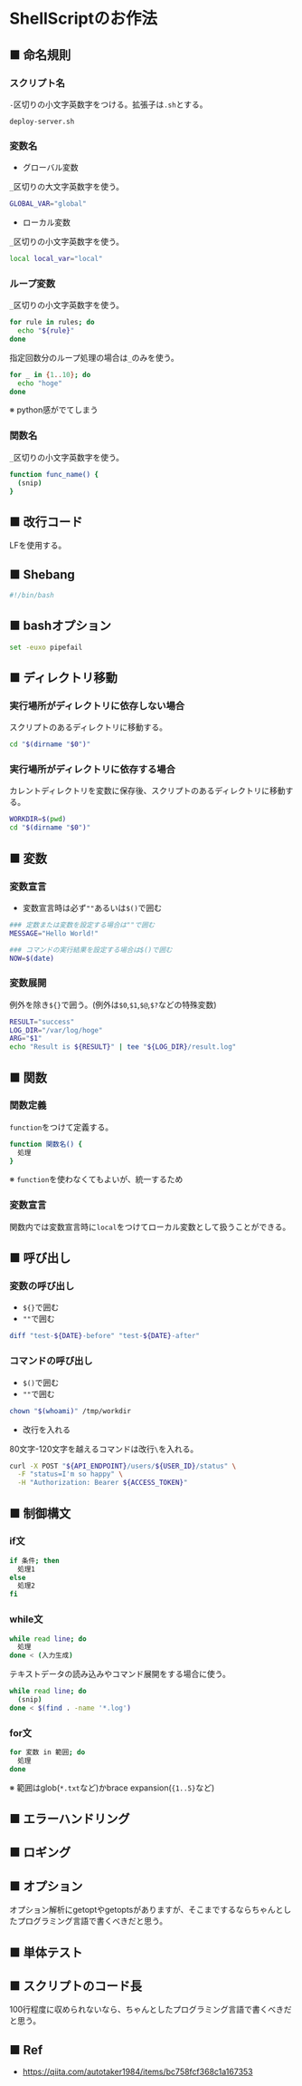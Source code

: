 # ShellScriptのお作法
## ■ 命名規則
### スクリプト名
`-`区切りの小文字英数字をつける。拡張子は`.sh`とする。
```
deploy-server.sh
```

### 変数名
- グローバル変数

`_`区切りの大文字英数字を使う。
```sh
GLOBAL_VAR="global"
```
- ローカル変数

`_`区切りの小文字英数字を使う。
```sh
local local_var="local"
```
### ループ変数
`_`区切りの小文字英数字を使う。
```sh
for rule in rules; do
  echo "${rule}"
done
```
指定回数分のループ処理の場合は`_`のみを使う。
```sh
for _ in {1..10}; do
  echo "hoge"
done
```
※ python感がでてしまう

### 関数名
`_`区切りの小文字英数字を使う。
```sh
function func_name() {
  (snip)
}
```

## ■ 改行コード
LFを使用する。

## ■ Shebang
```sh
#!/bin/bash
```

## ■ bashオプション
```sh
set -euxo pipefail
```

## ■ ディレクトリ移動
### 実行場所がディレクトリに依存しない場合
スクリプトのあるディレクトリに移動する。
```sh
cd "$(dirname "$0")"
```

### 実行場所がディレクトリに依存する場合
カレントディレクトリを変数に保存後、スクリプトのあるディレクトリに移動する。
```sh
WORKDIR=$(pwd)
cd "$(dirname "$0")"
```

## ■ 変数
### 変数宣言
- 変数宣言時は必ず`""`あるいは`$()`で囲む
```sh
### 定数または変数を設定する場合は""で囲む
MESSAGE="Hello World!"

### コマンドの実行結果を設定する場合は$()で囲む
NOW=$(date)
```
### 変数展開
例外を除き`${}`で囲う。(例外は`$0`,`$1`,`$@`,`$?`などの特殊変数)
```sh
RESULT="success"
LOG_DIR="/var/log/hoge"
ARG="$1"
echo "Result is ${RESULT}" | tee "${LOG_DIR}/result.log"
```
## ■ 関数
### 関数定義
`function`をつけて定義する。
```sh
function 関数名() {
  処理
}
```
※ `function`を使わなくてもよいが、統一するため
### 変数宣言
関数内では変数宣言時に`local`をつけてローカル変数として扱うことができる。
## ■ 呼び出し
### 変数の呼び出し
- `${}`で囲む
- `""`で囲む
```sh
diff "test-${DATE}-before" "test-${DATE}-after"
```
### コマンドの呼び出し
- `$()`で囲む
- `""`で囲む
```sh
chown "$(whoami)" /tmp/workdir
```
- 改行を入れる

80文字-120文字を越えるコマンドは改行`\`を入れる。
```sh
curl -X POST "${API_ENDPOINT}/users/${USER_ID}/status" \
  -F "status=I'm so happy" \
  -H "Authorization: Bearer ${ACCESS_TOKEN}" 
```
## ■ 制御構文
### if文
```sh
if 条件; then
  処理1
else
  処理2
fi
```
### while文
```sh
while read line; do
  処理
done < (入力生成)
```
テキストデータの読み込みやコマンド展開をする場合に使う。
```sh
while read line; do
  (snip)
done < $(find . -name '*.log')
```
### for文
```sh
for 変数 in 範囲; do
  処理
done
```
※ 範囲はglob(`*.txt`など)かbrace expansion(`{1..5}`など)  
## ■ エラーハンドリング
## ■ ロギング
## ■ オプション
オプション解析にgetoptやgetoptsがありますが、そこまでするならちゃんとしたプログラミング言語で書くべきだと思う。
## ■ 単体テスト
## ■ スクリプトのコード長
100行程度に収められないなら、ちゃんとしたプログラミング言語で書くべきだと思う。
## ■ Ref
- https://qiita.com/autotaker1984/items/bc758fcf368c1a167353
